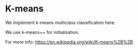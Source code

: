 # K-means

We implement k-means multiclass classification here.

We use k-means++ for initialisation.

For more info: https://en.wikipedia.org/wiki/K-means%2B%2B
